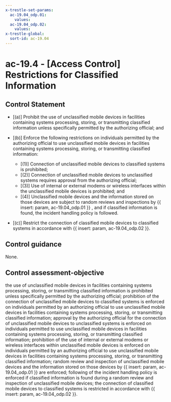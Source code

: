 ```yaml
---
x-trestle-set-params:
  ac-19.04_odp.01:
    values:
  ac-19.04_odp.02:
    values:
x-trestle-global:
  sort-id: ac-19.04
---
```


# ac-19.4 - \[Access Control\] Restrictions for Classified Information

## Control Statement

- \[(a)\] Prohibit the use of unclassified mobile devices in facilities containing systems processing, storing, or transmitting classified information unless specifically permitted by the authorizing official; and

- \[(b)\] Enforce the following restrictions on individuals permitted by the authorizing official to use unclassified mobile devices in facilities containing systems processing, storing, or transmitting classified information:

  - \[(1)\] Connection of unclassified mobile devices to classified systems is prohibited;
  - \[(2)\] Connection of unclassified mobile devices to unclassified systems requires approval from the authorizing official;
  - \[(3)\] Use of internal or external modems or wireless interfaces within the unclassified mobile devices is prohibited; and
  - \[(4)\] Unclassified mobile devices and the information stored on those devices are subject to random reviews and inspections by {{ insert: param, ac-19.04_odp.01 }} , and if classified information is found, the incident handling policy is followed.

- \[(c)\] Restrict the connection of classified mobile devices to classified systems in accordance with {{ insert: param, ac-19.04_odp.02 }}.

## Control guidance

None.

## Control assessment-objective

the use of unclassified mobile devices in facilities containing systems processing, storing, or transmitting classified information is prohibited unless specifically permitted by the authorizing official;
prohibition of the connection of unclassified mobile devices to classified systems is enforced on individuals permitted by an authorizing official to use unclassified mobile devices in facilities containing systems processing, storing, or transmitting classified information;
approval by the authorizing official for the connection of unclassified mobile devices to unclassified systems is enforced on individuals permitted to use unclassified mobile devices in facilities containing systems processing, storing, or transmitting classified information;
prohibition of the use of internal or external modems or wireless interfaces within unclassified mobile devices is enforced on individuals permitted by an authorizing official to use unclassified mobile devices in facilities containing systems processing, storing, or transmitting classified information;
random review and inspection of unclassified mobile devices and the information stored on those devices by {{ insert: param, ac-19.04_odp.01 }} are enforced;
following of the incident handling policy is enforced if classified information is found during a random review and inspection of unclassified mobile devices;
the connection of classified mobile devices to classified systems is restricted in accordance with {{ insert: param, ac-19.04_odp.02 }}.
